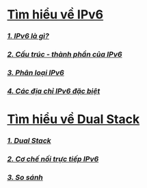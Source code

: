 
# [Tìm hiểu về IPv6](https://github.com/huybmt2602/Thuc-tap-2023/blob/main/HuyNV/7.IPv6/Docs/IPv6.md#t%C3%ACm-hi%E1%BB%83u-v%E1%BB%81-ipv6)

### [_1. IPv6 là gì?_](https://github.com/huybmt2602/Thuc-tap-2023/blob/main/HuyNV/7.IPv6/Docs/IPv6.md#1-ipv6-l%C3%A0-g%C3%AC)

### [_2. Cấu trúc - thành phần của IPv6_](https://github.com/huybmt2602/Thuc-tap-2023/blob/main/HuyNV/7.IPv6/Docs/IPv6.md#2-c%E1%BA%A5u-tr%C3%BAc---th%C3%A0nh-ph%E1%BA%A7n-c%E1%BB%A7a-ipv6)

### [_3. Phân loại IPv6_](https://github.com/huybmt2602/Thuc-tap-2023/blob/main/HuyNV/7.IPv6/Docs/IPv6.md#3-ph%C3%A2n-lo%E1%BA%A1i-ipv6)

### [_4. Các địa chỉ IPv6 đặc biệt_](https://github.com/huybmt2602/Thuc-tap-2023/blob/main/HuyNV/7.IPv6/Docs/IPv6.md#4-c%C3%A1c-%C4%91%E1%BB%8Ba-ch%E1%BB%89-ipv6-%C4%91%E1%BA%B7c-bi%E1%BB%87t)

# [Tìm hiểu về Dual Stack](https://github.com/huybmt2602/Thuc-tap-2023/blob/main/HuyNV/7.IPv6/Docs/2.DualStack.md#t%C3%ACm-hi%E1%BB%83u-v%E1%BB%81-dual-stack)

### [_1. Dual Stack_](https://github.com/huybmt2602/Thuc-tap-2023/blob/main/HuyNV/7.IPv6/Docs/2.DualStack.md#1-dual-stack)
### [_2. Cơ chế nối trực tiếp IPv6_](https://github.com/huybmt2602/Thuc-tap-2023/blob/main/HuyNV/7.IPv6/Docs/2.DualStack.md#2-c%C6%A1-ch%E1%BA%BF-n%E1%BB%91i-tr%E1%BB%B1c-ti%E1%BA%BFp-ipv6-ipv6-only)
### [_3. So sánh_](https://github.com/huybmt2602/Thuc-tap-2023/blob/main/HuyNV/7.IPv6/Docs/2.DualStack.md#3-so-s%C3%A1nh)